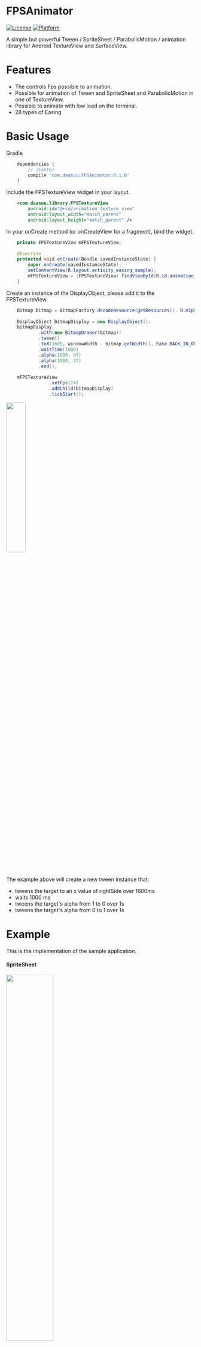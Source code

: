 # FPSAnimator
[![License](https://img.shields.io/badge/license-Apache%202-blue.svg)](https://www.apache.org/licenses/LICENSE-2.0)
[![Platform](https://img.shields.io/badge/platform-android-green.svg)](http://developer.android.com/index.html)

A simple but powerful Tween / SpriteSheet / ParabolicMotion / animation library for Android TextureView and SurfaceView.

# Features
* The controls Fps possible to animation.
* Possible for animation of Tween and SpriteSheet and ParabolicMotion in one of TextureView.
* Possible to animate with low load on the terminal.
* 28 types of Easing

# Basic Usage
Gradle
```groovy
    dependencies {
        // jCenter
        compile 'com.daasuu:FPSAnimator:0.1.0'
    }
```
Include the FPSTextureView widget in your layout.
```xml
    <com.daasuu.library.FPSTextureView
        android:id="@+id/animation_texture_view"
        android:layout_width="match_parent"
        android:layout_height="match_parent" />
```
In your onCreate method (or onCreateView for a fragment), bind the widget.
```JAVA
    private FPSTextureView mFPSTextureView;
    
    @Override
    protected void onCreate(Bundle savedInstanceState) {
        super.onCreate(savedInstanceState);
        setContentView(R.layout.activity_easing_sample);
        mFPSTextureView = (FPSTextureView) findViewById(R.id.animation_texture_view);
    }
```
Create an instance of the DisplayObject, please add it to the FPSTextureView.
```JAVA
    Bitmap bitmap = BitmapFactory.decodeResource(getResources(), R.mipmap.ic_launcher);
    
    DisplayObject bitmapDisplay = new DisplayObject();
    bitmapDisplay
            .with(new BitmapDrawer(bitmap))
            .tween()
            .toX(1600, windowWidth - bitmap.getWidth(), Ease.BACK_IN_OUT)
            .waitTime(1000)
            .alpha(1000, 0f)
            .alpha(1000, 1f)
            .end();
            
    mFPSTextureView
                .setFps(24)
                .addChild(bitmapDisplay)
                .tickStart();
```
<img src="art/tweenBitmapSampleDemo.gif" width="32%">

The example above will create a new tween instance that:
* tweens the target to an x value of rightSide over 1600ms
* waits 1000 ms
* tweens the target's alpha from  1 to 0 over 1s
* tweens the target's alpha from 0 to 1 over 1s

# Example
This is the implementation of the sample application.

#### SpriteSheet
<img src="art/spriteSheet.gif" width="50%">


```JAVA
    
    SpriteSheetDrawer spriteSheetDrawer = new SpriteSheetDrawer(
        spriteBitmapB, 
        frameWidth, 
        frameHeight, 
        frameNum)
        .spriteLoop(true);
    
    DisplayObject displayObject = new DisplayObject();
    displayObject
            .with(spriteSheetDrawer)
            .tween()
            .tweenLoop(true)
            .transform(frameWidth, windowHeight / 2)
            .toX(3000, windowWidth)
            .end();

    mFPSTextureView
                .setFps(24)
                .addChild(displayObject);
```


#### TweenText
<img src="art/tweenTextDemo.gif" width="50%">
```JAVA
    Paint paint = new Paint();
    paint.setColor(ContextCompat.getColor(this, R.color.colorAccent));
    paint.setTextSize(Util.convertDpToPixel(16, this));

    String tweenTxt = "TweenText";
    float textWidth = paint.measureText(tweenTxt);
    
    TextDrawer textDrawer = new TextDrawer(tweenTxt, paint)
            .rotateRegistration(textWidth / 2, textWidth / 2);

    DisplayObject textDisplay = new DisplayObject();
    textDisplay.with(textDrawer)
            .tween()
            .tweenLoop(true)
            .transform(0, 800)
            .waitTime(300)
            .to(1000, windowWidth - textWidth, 800, 720f, Ease.SINE_OUT)
            .waitTime(300)
            .to(1000, 0, 800, 0f, Ease.SINE_IN)
            .end();

```

#### TweenBitmap
<img src="art/scaleAndAlpha.gif" width="16%">
```JAVA
        BitmapDrawer bitmapDrawer = new BitmapDrawer(bitmap)
            .dpSize(this)
            .scaleRegistration(bitmap.getWidth() / 2, bitmap.getHeight() / 2);

        DisplayObject bitmapDisplay = new DisplayObject();
        bitmapDisplay.with(bitmapDrawer)
                .tween()
                .tweenLoop(true)
                .transform(300, 400)
                .to(500, 300, 400, 0, 6f, 6f, 0, Ease.SINE_IN_OUT)
                .waitTime(300)
                .transform(300, 400, Util.convertAlphaFloatToInt(1f), 1f, 1f, 0)
                .waitTime(300)
                .end();

```

#### ParabolicMotion
<img src="art/parabolicDemo.gif" width="50%">

```JAVA
    @Override
    protected void onCreate(Bundle savedInstanceState) {
        super.onCreate(savedInstanceState);
        setContentView(R.layout.activity_easing_sample);
        mFPSTextureView = (FPSTextureView) findViewById(R.id.animation_texture_view);
        
        // ParabolicMotionText
        Paint paint = new Paint();
        paint.setColor(ContextCompat.getColor(context, R.color.colorPrimary));
        paint.setTextSize(Util.convertDpToPixel(20, context));
        
        TextDrawer textDrawer = new TextDrawer("Text", paint);
        
        DisplayObject textDisplay = new DisplayObject();
        textDisplay.with(textDrawer)
                .parabolic()
                .transform(800, 800)
                .initialVelocityY(-40)
                .end();

        mFPSTextureView.addChild(textDisplay);
    }

    private void createParabolicMotionBitmap() {
        final DisplayObject bitmapDisplay = new DisplayObject();

        bitmapDisplay.with(new BitmapDrawer(mBitmap).dpSize(context))
                .parabolic()
                .transform(0, mFPSTextureView.getHeight())
                .reboundBottom(false)
                .accelerationX((float) (15 + Math.random() * 7))
                .initialVelocityY((float) (-65 + Math.random() * 15))
                .bottomHitCallback(new AnimCallBack() {
                    @Override
                    public void call() {
                        mFPSTextureView.removeChild(bitmapDisplay);
                    }
                })
                .end();

        mFPSTextureView.addChild(bitmapDisplay);
    }

    @Override
    protected void onResume() {
        super.onResume();
        mFPSTextureView.tickStart();

        mTimer = new Timer();
        mTimer.schedule(new TimerTask() {
            @Override
            public void run() {
                for (int i = 0; i < 5; i++) {
                    createParabolicMotionBitmap();
                }
            }
        }, 0, 100);
    }

```

# Easing
<img src="art/easingDemo.gif" width="80%">

Contributers
-------

* [m1noon](https://github.com/m1noon)

## License
    Copyright 2016 MasayukiSuda

    Licensed under the Apache License, Version 2.0 (the "License");
    you may not use this file except in compliance with the License.
    You may obtain a copy of the License at

       http://www.apache.org/licenses/LICENSE-2.0

    Unless required by applicable law or agreed to in writing, software
    distributed under the License is distributed on an "AS IS" BASIS,
    WITHOUT WARRANTIES OR CONDITIONS OF ANY KIND, either express or implied.
    See the License for the specific language governing permissions and
    limitations under the License.
